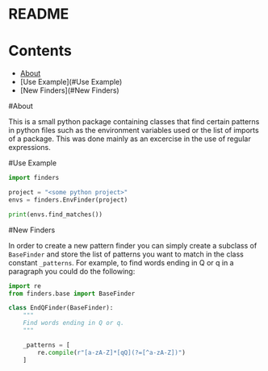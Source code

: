 # README

# Contents
- [About](#About)
- [Use Example](#Use Example)
- [New Finders](#New Finders)


#About

This is a small python package containing classes that find certain patterns in
python files such as the environment variables used or the list of imports of
a package. This was done mainly as an excercise in the use of regular
expressions.

#Use Example

```python
import finders

project = "<some python project>"
envs = finders.EnvFinder(project)

print(envs.find_matches())
```

#New Finders

In order to create a new pattern finder you can simply create a subclass of
`BaseFinder` and store the list of patterns you want to match in the class
constant `_patterns`. For example, to find words ending in Q or q in a
paragraph you could do the following:
```python
import re
from finders.base import BaseFinder

class EndQFinder(BaseFinder):
    """
    Find words ending in Q or q.
    """

    _patterns = [
        re.compile(r"[a-zA-Z]*[qQ](?=[^a-zA-Z])")
    ]

```
